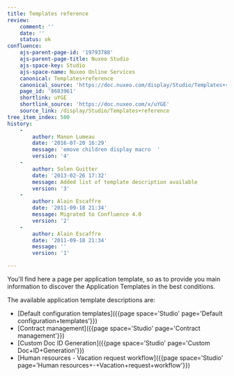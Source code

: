 ```yaml
---
title: Templates reference
review:
    comment: ''
    date: ''
    status: ok
confluence:
    ajs-parent-page-id: '19793788'
    ajs-parent-page-title: Nuxeo Studio
    ajs-space-key: Studio
    ajs-space-name: Nuxeo Online Services
    canonical: Templates+reference
    canonical_source: 'https://doc.nuxeo.com/display/Studio/Templates+reference'
    page_id: '8683961'
    shortlink: uYGE
    shortlink_source: 'https://doc.nuxeo.com/x/uYGE'
    source_link: /display/Studio/Templates+reference
tree_item_index: 500
history:
    -
        author: Manon Lumeau
        date: '2016-07-20 16:29'
        message: 'emove children display macro  '
        version: '4'
    -
        author: Solen Guitter
        date: '2013-02-26 17:32'
        message: Added list of template description available
        version: '3'
    -
        author: Alain Escaffre
        date: '2011-09-18 21:34'
        message: Migrated to Confluence 4.0
        version: '2'
    -
        author: Alain Escaffre
        date: '2011-09-18 21:34'
        message: ''
        version: '1'

---
```

You'll find here a page per application template, so as to provide you main information to discover the Application Templates in the best conditions.

The available application template descriptions are:

*   [Default configuration templates]({{page space='Studio' page='Default configuration+templates'}})
*   [Contract management]({{page space='Studio' page='Contract management'}})
*   [Custom Doc ID Generation]({{page space='Studio' page='Custom Doc+ID+Generation'}})
*   [Human resources - Vacation request workflow]({{page space='Studio' page='Human resources+-+Vacation+request+workflow'}})
